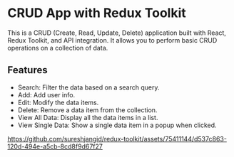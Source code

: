 # CRUD App with Redux Toolkit

This is a CRUD (Create, Read, Update, Delete) application built with React, Redux Toolkit, and API integration. It allows you to perform basic CRUD operations on a collection of data.

## Features

- Search: Filter the data based on a search query.
- Add: Add user info.
- Edit: Modify the data items.
- Delete: Remove a data item from the collection.
- View All Data: Display all the data items in a list.
- View Single Data: Show a single data item in a popup when clicked.




https://github.com/sureshjangid/redux-toolkit/assets/75411144/d537c863-120d-494e-a5cb-8cd8f9d67f27






